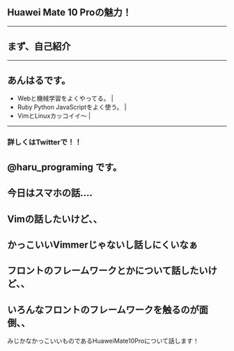 ## Huawei Mate 10 Proの魅力！
---
## まず、自己紹介
---
## あんはるです。
- Webと機械学習をよくやってる。 |
- Ruby Python JavaScriptをよく使う。 |
- VimとLinuxカッコイイ〜 |
---
### 詳しくはTwitterで！！
@haru_programing です。
---
今日はスマホの話....
---
Vimの話したいけど、、
---
かっこいいVimmerじゃないし話しにくいなぁ
---
フロントのフレームワークとかについて話したいけど、、
---
いろんなフロントのフレームワークを触るのが面倒、、
---
みじかなかっこいいものであるHuaweiMate10Proについて話します！
